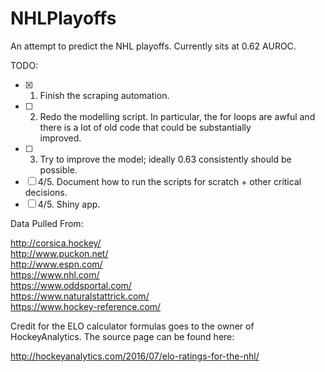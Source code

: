 # NHLPlayoffs
An attempt to predict the NHL playoffs. Currently sits at 0.62 AUROC.

TODO:

- [x] 1. Finish the scraping automation.
- [ ] 2. Redo the modelling script. In particular, the for loops are awful and there is a lot of old code that could be substantially <br>             improved. 
- [ ] 3. Try to improve the model; ideally 0.63 consistently should be possible.
- [ ] 4/5. Document how to run the scripts for scratch + other critical decisions.
- [ ] 4/5. Shiny app.

Data Pulled From:

http://corsica.hockey/ <br>
http://www.puckon.net/ <br>
http://www.espn.com/ <br>
https://www.nhl.com/ <br>
https://www.oddsportal.com/ <br>
https://www.naturalstattrick.com/ <br>
https://www.hockey-reference.com/

Credit for the ELO calculator formulas goes to the owner of HockeyAnalytics. The source page can be found here:

http://hockeyanalytics.com/2016/07/elo-ratings-for-the-nhl/
